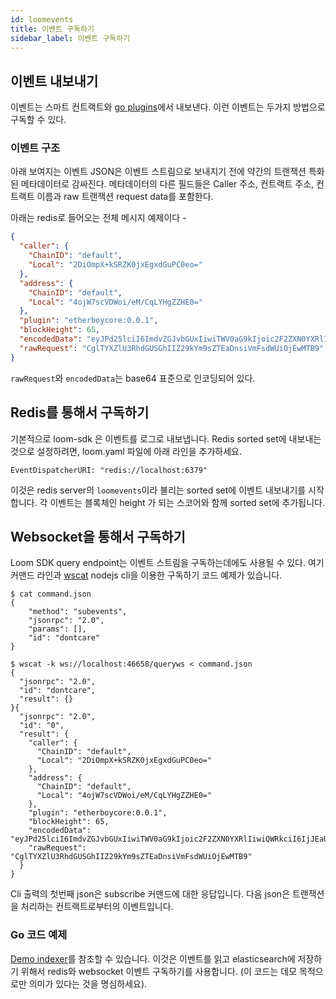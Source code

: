 ```yaml
---
id: loomevents
title: 이벤트 구독하기
sidebar_label: 이벤트 구독하기
---
```

## 이벤트 내보내기

이벤트는 스마트 컨트랙트와 [go plugins](./goloomevents.html)에서 내보낸다. 이런 이벤트는 두가지 방법으로 구독할 수 있다.

### 이벤트 구조

아래 보여지는 이벤트 JSON은 이벤트 스트림으로 보내지기 전에 약간의 트랜잭션 특화된 메타데이터로 감싸진다. 메타데이터의 다른 필드들은 Caller 주소, 컨트랙트 주소, 컨트랙트 이름과 raw 트랜잭션 request data를 포함한다.

아래는 redis로 들어오는 전체 메시지 예제이다 -

```json
{
  "caller": {
    "ChainID": "default",
    "Local": "2DiOmpX+kSRZK0jxEgxdGuPC0eo="
  },
  "address": {
    "ChainID": "default",
    "Local": "4ojW7scVDWoi/eM/CqLYHgZZHE0="
  },
  "plugin": "etherboycore:0.0.1",
  "blockHeight": 65,
  "encodedData": "eyJPd25lciI6ImdvZGJvbGUxIiwiTWV0aG9kIjoic2F2ZXN0YXRlIiwiQWRkciI6IjJEaU9tcFgra1NSWkswanhFZ3hkR3VQQzBlbz0iLCJWYWx1ZSI6MTAxMH0=",
  "rawRequest": "CglTYXZlU3RhdGUSGhIIZ29kYm9sZTEaDnsiVmFsdWUiOjEwMTB9"
}
```

`rawRequest`와 `encodedData`는 base64 표준으로 인코딩되어 있다.

## Redis를 통해서 구독하기

기본적으로 loom-sdk 은 이벤트를 로그로 내보냅니다. Redis sorted set에 내보내는 것으로 설정하려면, loom.yaml 파일에 아래 라인을 추가하세요.

    EventDispatcherURI: "redis://localhost:6379"
    

이것은 redis server의 `loomevents`이라 불리는 sorted set에 이벤트 내보내기를 시작합니다. 각 이벤트는 블록체인 height 가 되는 스코어와 함께 sorted set에 추가됩니다.

## Websocket을 통해서 구독하기

Loom SDK query endpoint는 이벤트 스트림을 구독하는데에도 사용될 수 있다. 여기 커맨드 라인과 [wscat](https://www.npmjs.com/package/wscat2) nodejs cli을 이용한 구독하기 코드 예제가 있습니다.

    $ cat command.json
    {
        "method": "subevents",
        "jsonrpc": "2.0",
        "params": [],
        "id": "dontcare"
    }
    
    $ wscat -k ws://localhost:46658/queryws < command.json
    {
      "jsonrpc": "2.0",
      "id": "dontcare",
      "result": {}
    }{
      "jsonrpc": "2.0",
      "id": "0",
      "result": {
        "caller": {
          "ChainID": "default",
          "Local": "2DiOmpX+kSRZK0jxEgxdGuPC0eo="
        },
        "address": {
          "ChainID": "default",
          "Local": "4ojW7scVDWoi/eM/CqLYHgZZHE0="
        },
        "plugin": "etherboycore:0.0.1",
        "blockHeight": 65,
        "encodedData": "eyJPd25lciI6ImdvZGJvbGUxIiwiTWV0aG9kIjoic2F2ZXN0YXRlIiwiQWRkciI6IjJEaU9tcFgra1NSWkswanhFZ3hkR3VQQzBlbz0iLCJWYWx1ZSI6MTAxMH0=",
        "rawRequest": "CglTYXZlU3RhdGUSGhIIZ29kYm9sZTEaDnsiVmFsdWUiOjEwMTB9"
      }
    }
    

Cli 출력의 첫번째 json은 subscribe 커맨드에 대한 응답입니다. 다음 json은 트랜잭션을 처리하는 컨트랙트로부터의 이벤트입니다.

### Go 코드 예제

[Demo indexer](https://github.com/loomnetwork/etherboy-core/blob/master/tools/cli/indexer/etherboyindexer.go)를 참조할 수 있습니다. 이것은 이벤트를 읽고 elasticsearch에 저장하기 위해서 redis와 websocket 이벤트 구독하기를 사용합니다. (이 코드는 데모 목적으로만 의미가 있다는 것을 명심하세요).